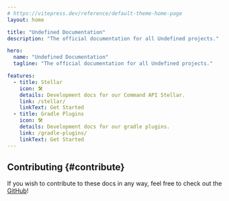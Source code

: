 ```yaml
---
# https://vitepress.dev/reference/default-theme-home-page
layout: home

title: "Undefined Documentation"
description: "The official documentation for all Undefined projects."

hero:
  name: "Undefined Documentation"
  tagline: "The official documentation for all Undefined projects."

features:
  - title: Stellar
    icon: 🛠️
    details: Development docs for our Command API Stellar.
    link: /stellar/
    linkText: Get Started
  - title: Gradle Plugins
    icon: 🛠️
    details: Development docs for our gradle plugins.
    link: /gradle-plugins/
    linkText: Get Started
---
```


<div class="vp-doc homepage-container">

## Contributing {#contribute}

If you wish to contribute to these docs in any way, feel free to check out the [GitHub](https://github.com/UndefinedCreation/undefined-docs)!

</div>
